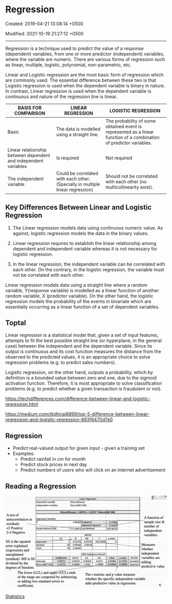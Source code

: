 # Regression

Created: 2019-04-21 13:08:14 +0500

Modified: 2021-10-19 21:27:12 +0500

---

Regression is a technique used to predict the value of a response (dependent) variables, from one or more predictor (independent) variables, where the variable are numeric. There are various forms of regression such as linear, multiple, logistic, polynomial, non-parametric, etc.

Linear and Logistic regression are the most basic form of regression which are commonly used. The essential difference between these two is that Logistic regression is used when the dependent variable is binary in nature. In contrast, Linear regression is used when the dependent variable is continuous and nature of the regression line is linear.

| **BASIS FOR COMPARISON**                                        | **LINEAR REGRESSION**                                                          | **LOGISTIC REGRESSION**                                                                                             |
|---------------------|----------------------|-----------------------------|
| Basic                                                           | The data is modelled using a straight line.                                    | The probability of some obtained event is represented as a linear function of a combination of predictor variables. |
| Linear relationship between dependent and independent variables | Is required                                                                    | Not required                                                                                                        |
| The independent variable                                        | Could be correlated with each other. (Specially in multiple linear regression) | Should not be correlated with each other (no multicollinearity exist).                                              |

## Key Differences Between Linear and Logistic Regression

1.  The Linear regression models data using continuous numeric value. As against, logistic regression models the data in the binary values.

2.  Linear regression requires to establish the linear relationship among dependent and independent variable whereas it is not necessary for logistic regression.

3.  In the linear regression, the independent variable can be correlated with each other. On the contrary, in the logistic regression, the variable must not be correlated with each other.

Linear regression models data using a straight line where a random variable, Y(response variable) is modelled as a linear function of another random variable, X (predictor variable). On the other hand, the logistic regression models the probability of the events in bivariate which are essentially occurring as a linear function of a set of dependent variables.

## Toptal

Linear regression is a statistical model that, given a set of input features, attempts to fit the best possible straight line (or hyperplane, in the general case) between the independent and the dependent variable. Since its output is continuous and its cost function measures the distance from the observed to the predicted values, it is an appropriate choice to solve regression problems (e.g. to predict sales numbers).

Logistic regression, on the other hand, outputs a probability, which by definition is a bounded value between zero and one, due to the sigmoid activation function. Therefore, it is most appropriate to solve classification problems (e.g. to predict whether a given transaction is fraudulent or not).

<https://techdifferences.com/difference-between-linear-and-logistic-regression.html>

<https://medium.com/@dhiraj8899/top-5-difference-between-linear-regression-and-logistic-regression-893f6470d7e0>

## Regression
-   Predict real-valued output for given input - given a training set
-   Examples:
    -   Predict rainfall in cm for month
    -   Predict stock prices in next day
    -   Predict numbers of users who will click on an internet advertisement

## Reading a Regression

![image](media/Regression-image1.jpeg)

[Statistics](https://www.youtube.com/playlist?list=PL8dPuuaLjXtNM_Y-bUAhblSAdWRnmBUcr)

